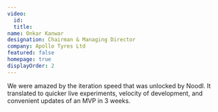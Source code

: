 ```yaml
---
video:
  id:
  title:
name: Onkar Kanwar
designation: Chairman & Managing Director
company: Apollo Tyres Ltd
featured: false
homepage: true
displayOrder: 2
---
```


We were amazed by the iteration speed that was unlocked by Noodl. It translated to quicker live experiments, velocity of development, and convenient updates of an MVP in 3 weeks.

